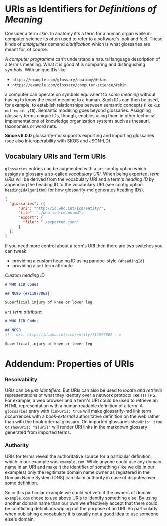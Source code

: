 # URIs as Identifiers for *Definitions of Meaning*
<!--
aliases: Vocabulary URIs
-->

Consider a term *skin*. In anatomy it's a term for a human organ while in computer science its often used to refer to a software's look and feel. These kinds of *ambiguities* demand *clarification* which is what glossaries are meant for, of course.

*A computer programme* can't understand a natural language description of a term's meaning. What it is good at is comparing and distingushing *symbols*. With unique IDs like

- `https://example.com/glossary/anatomy/#skin`
- `https://example.com/glossary/computer-science/#skin`.

a computer can operate on symbols equivalent to *some meaning* without having to know the exact meaning to a human. Such IDs can then be used, for example, to establish relationships between semantic concepts (like `xID not-equal yID`). Semantic modeling goes beyond glossaries. Assigning glossary terms unique IDs, though, enables using them in other technical implementations of knowledge organization systems such as thesauri, taxonomies or word nets.

**Since v6.0.0** glossarify-md supports exporting and importing glossaries (see also Interoperability with SKOS and JSON-LD).

## Vocabulary URIs and Term URIs

`glossaries` entries can be augmented with a `uri` config option which assigns a glossary a so-called *vocabulary URI*. When being exported, *term URIs* will be derived from the vocabulary URI and a term's *heading ID* by appending the heading ID to the vocabulary URI (see config option `headingIdAlgorithm`) for how glossarify-md generates heading IDs).

~~~json
{
  "glossaries": [{
      "uri": "http://id.who.int/icd/entity/",
      "file": "./who-icd-codes.md",
      "export": {
        "file": "./exported.json"
      }
  }]
}
~~~

If you need more control about a term's URI then there are two switches you can tweak:

- providing a custom heading ID using pandoc-style `{#headingId}`
- providing a `uri` term attribute


*Custom heading ID*
~~~md
# WHO ICD Codes

## NC90 {#711977862}

Superficial injury of knee or lower leg
~~~

*`uri` term attribute*:
~~~md
# WHO ICD Codes

## NC90
<!-- uri: http://id.who.int/icd/entity/711977862 -->

Superficial injury of knee or lower leg
~~~

# Addendum: Properties of URIs

### Resolvability

URIs can be *just identifiers*. But URIs can also be used to *locate and retrieve* representations of what they identify over a network protocol like HTTPS. For example, a web browser and a term's URI could be used to retrieve an HTML representation with a human readable definition of a term. A `glossaries` entry with `linkUris: true` will make glossarify-md link term occurrences with a *book-external* authoritative definition on the web rather than with the book-internal glossary. On imported glossaries `showUris: true` or `showUris: "${uri}"` will render URI links in the markdown glossary generated from imported terms.

### Authority

URIs for terms reveal the authoritative source for a particular definition, which in our example was `example.com`. While anyone could use any domain name in an URI and make it the identifier of something (like we did in our examples) only the legitimate domain name owner as registered in the Domain Name System (DNS) can claim authority in case of disputes over some definition.

So in this particular example we could *not* veto if the owners of domain `example.com` chose to use above URIs to identify something else. By using another domain name than our own we effectively accept that there could be conflicting definitions wiping out the purpose of an URI. So particularly when publishing a vocabulary it is usually not a good idea to use someone else's domain.



<!--
Uniform Resource Names (URNs) may be an alternative to URIs. They do not depend on the Domain Name System as a registry but on an IANA registry of *URN namespaces*:

*URN with the `isbn` namespace registered by the International ISBN Agency*
~~~
urn:isbn:978-951-0-18435-6
~~~

It is not as easy to register a URN namespace than it is to register a domain name. But there are a few namespaces representing *ID algorithms*. Particularly the UUID namespace represents elements identified by the open and standardized *Universally Unique Identifier* (RFC 4122). UUIDs can be produced by anyone and the `uuid` namespace can be used with any UUID in the world:

*URN with the `uuid` namespace*
~~~
urn:uuid:b3c38d70-3887-11ec-a63d-779a5e093fff
~~~
-->

